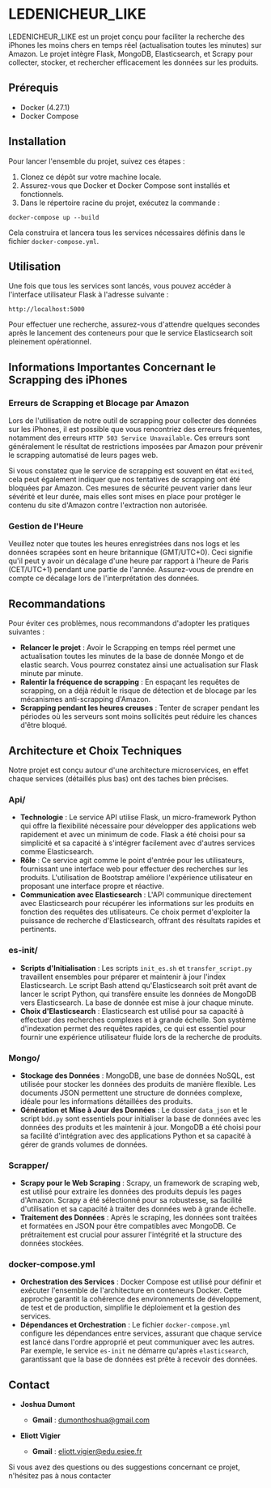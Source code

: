 # LEDENICHEUR_LIKE

LEDENICHEUR_LIKE est un projet conçu pour faciliter la recherche des iPhones les moins chers en temps réel (actualisation toutes les minutes) sur Amazon. Le projet intègre Flask, MongoDB, Elasticsearch, et Scrapy pour collecter, stocker, et rechercher efficacement les données sur les produits.

## Prérequis

- Docker (4.27.1)
- Docker Compose

## Installation

Pour lancer l'ensemble du projet, suivez ces étapes :

1. Clonez ce dépôt sur votre machine locale.
2. Assurez-vous que Docker et Docker Compose sont installés et fonctionnels.
3. Dans le répertoire racine du projet, exécutez la commande :

```
docker-compose up --build
```


Cela construira et lancera tous les services nécessaires définis dans le fichier `docker-compose.yml`.

## Utilisation

Une fois que tous les services sont lancés, vous pouvez accéder à l'interface utilisateur Flask à l'adresse suivante :

```
http://localhost:5000
```

Pour effectuer une recherche, assurez-vous d'attendre quelques secondes après le lancement des conteneurs pour que le service Elasticsearch soit pleinement opérationnel.

## Informations Importantes Concernant le Scrapping des iPhones

### Erreurs de Scrapping et Blocage par Amazon

Lors de l'utilisation de notre outil de scrapping pour collecter des données sur les iPhones, il est possible que vous rencontriez des erreurs fréquentes, notamment des erreurs `HTTP 503 Service Unavailable`. Ces erreurs sont généralement le résultat de restrictions imposées par Amazon pour prévenir le scrapping automatisé de leurs pages web.

Si vous constatez que le service de scrapping est souvent en état `exited`, cela peut également indiquer que nos tentatives de scrapping ont été bloquées par Amazon. Ces mesures de sécurité peuvent varier dans leur sévérité et leur durée, mais elles sont mises en place pour protéger le contenu du site d'Amazon contre l'extraction non autorisée.

### Gestion de l'Heure

Veuillez noter que toutes les heures enregistrées dans nos logs et les données scrapées sont en heure britannique (GMT/UTC+0). Ceci signifie qu'il peut y avoir un décalage d'une heure par rapport à l'heure de Paris (CET/UTC+1) pendant une partie de l'année. Assurez-vous de prendre en compte ce décalage lors de l'interprétation des données.

## Recommandations

Pour éviter ces problèmes, nous recommandons d'adopter les pratiques suivantes :

- **Relancer le projet** : Avoir le Scrapping en temps réel permet une actualisation toutes les minutes de la base de donnée Mongo et de elastic search. Vous pourrez constatez ainsi une actualisation sur Flask minute par minute. 
- **Ralentir la fréquence de scrapping** : En espaçant les requêtes de scrapping, on a déjà réduit le risque de détection et de blocage par les mécanismes anti-scrapping d'Amazon.
- **Scrapping pendant les heures creuses** : Tenter de scraper pendant les périodes où les serveurs sont moins sollicités peut réduire les chances d'être bloqué.

## Architecture et Choix Techniques

Notre projet est conçu autour d'une architecture microservices, en effet chaque services (détaillés plus bas) ont des taches bien précises.

### Api/

- **Technologie** : Le service API utilise Flask, un micro-framework Python qui offre la flexibilité nécessaire pour développer des applications web rapidement et avec un minimum de code. Flask a été choisi pour sa simplicité et sa capacité à s'intégrer facilement avec d'autres services comme Elasticsearch.
- **Rôle** : Ce service agit comme le point d'entrée pour les utilisateurs, fournissant une interface web pour effectuer des recherches sur les produits. L'utilisation de Bootstrap améliore l'expérience utilisateur en proposant une interface propre et réactive.
- **Communication avec Elasticsearch** : L'API communique directement avec Elasticsearch pour récupérer les informations sur les produits en fonction des requêtes des utilisateurs. Ce choix permet d'exploiter la puissance de recherche d'Elasticsearch, offrant des résultats rapides et pertinents.

### es-init/

- **Scripts d'Initialisation** : Les scripts `init_es.sh` et `transfer_script.py` travaillent ensembles pour préparer et maintenir à jour l'index Elasticsearch. Le script Bash attend qu'Elasticsearch soit prêt avant de lancer le script Python, qui transfère ensuite les données de MongoDB vers Elasticsearch. La base de donnée est mise à jour chaque minute.
- **Choix d'Elasticsearch** : Elasticsearch est utilisé pour sa capacité à effectuer des recherches complexes et à grande échelle. Son système d'indexation permet des requêtes rapides, ce qui est essentiel pour fournir une expérience utilisateur fluide lors de la recherche de produits.

### Mongo/

- **Stockage des Données** : MongoDB, une base de données NoSQL, est utilisée pour stocker les données des produits de manière flexible. Les documents JSON permettent une structure de données complexe, idéale pour les informations détaillées des produits.
- **Génération et Mise à Jour des Données** : Le dossier `data_json` et le script `bdd.py` sont essentiels pour initialiser la base de données avec les données des produits et les maintenir à jour. MongoDB a été choisi pour sa facilité d'intégration avec des applications Python et sa capacité à gérer de grands volumes de données.

### Scrapper/

- **Scrapy pour le Web Scraping** : Scrapy, un framework de scraping web, est utilisé pour extraire les données des produits depuis les pages d'Amazon. Scrapy a été sélectionné pour sa robustesse, sa facilité d'utilisation et sa capacité à traiter des données web à grande échelle.
- **Traitement des Données** : Après le scraping, les données sont traitées et formatées en JSON pour être compatibles avec MongoDB. Ce prétraitement est crucial pour assurer l'intégrité et la structure des données stockées.

### docker-compose.yml

- **Orchestration des Services** : Docker Compose est utilisé pour définir et exécuter l'ensemble de l'architecture en conteneurs Docker. Cette approche garantit la cohérence des environnements de développement, de test et de production, simplifie le déploiement et la gestion des services.
- **Dépendances et Orchestration** : Le fichier `docker-compose.yml` configure les dépendances entre services, assurant que chaque service est lancé dans l'ordre approprié et peut communiquer avec les autres. Par exemple, le service `es-init` ne démarre qu'après `elasticsearch`, garantissant que la base de données est prête à recevoir des données.

## Contact

- **Joshua Dumont**
  - **Gmail** : [dumonthoshua@gmail.com](mailto:dumonthoshua@gmail.com)

- **Eliott Vigier**
  - **Gmail** : [eliott.vigier@edu.esiee.fr](mailto:eliott.vigier@edu.esiee.fr)

Si vous avez des questions ou des suggestions concernant ce projet, n'hésitez pas à nous contacter



